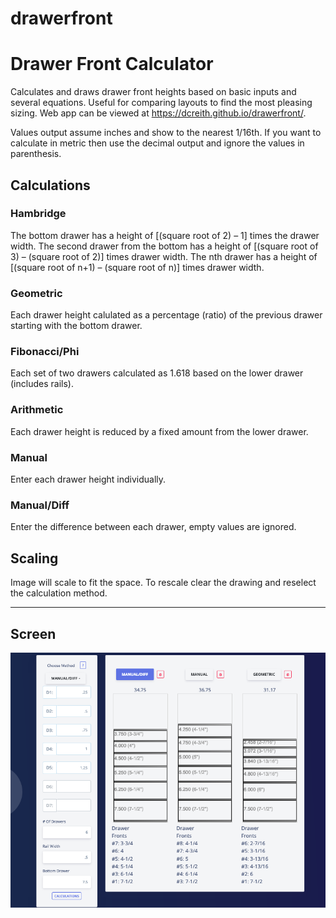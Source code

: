 # drawerfront
<h1>Drawer Front Calculator</h1>

Calculates and draws drawer front heights based on basic inputs and several equations. Useful for comparing layouts to find the most pleasing sizing. Web app can be viewed at https://dcreith.github.io/drawerfront/.

Values output assume inches and show to the nearest 1/16th. If you want to calculate in metric then use the decimal output and ignore the values in parenthesis.

<h2>Calculations</h2>

<h3>Hambridge</h3>
The bottom drawer has a height of [(square root of 2) – 1] times the drawer width.
The second drawer from the bottom has a height of [(square root of 3) – (square root of 2)] times drawer width.
The nth drawer has a height of [(square root of n+1) – (square root of n)] times drawer width.

<h3>Geometric</h3>
Each drawer height calulated as a percentage (ratio) of the previous drawer starting with the bottom drawer.

<h3>Fibonacci/Phi</h3>
Each set of two drawers calculated as 1.618 based on the lower drawer (includes rails).

<h3>Arithmetic</h3>
Each drawer height is reduced by a fixed amount from the lower drawer.

<h3>Manual</h3>
Enter each drawer height individually.

<h3>Manual/Diff</h3>

Enter the difference between each drawer, empty values are ignored.

<h2>Scaling</h2>

Image will scale to fit the space. To rescale clear the drawing and reselect the calculation method.

<hr/>

<h2>Screen</h2>



<img src="screen_1.png"/>
